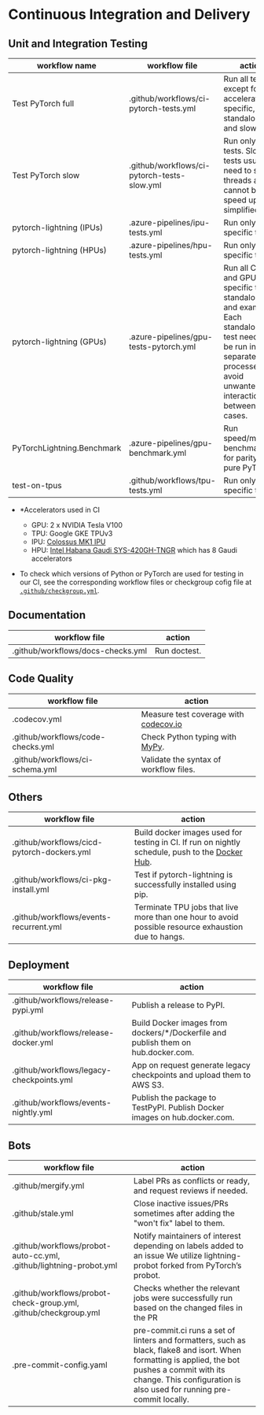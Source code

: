 <!-- Note: This document cannot be in `.github/README.md` because it will overwrite the repo README.md -->

# Continuous Integration and Delivery

## Unit and Integration Testing

| workflow name              | workflow file                               | action                                                                                                                                                                      | accelerator\* |
| -------------------------- | ------------------------------------------- | --------------------------------------------------------------------------------------------------------------------------------------------------------------------------- | ------------- |
| Test PyTorch full          | .github/workflows/ci-pytorch-tests.yml      | Run all tests except for accelerator-specific, standalone and slow tests.                                                                                                   | CPU           |
| Test PyTorch slow          | .github/workflows/ci-pytorch-tests-slow.yml | Run only slow tests. Slow tests usually need to spawn threads and cannot be speed up or simplified.                                                                         | CPU           |
| pytorch-lightning (IPUs)   | .azure-pipelines/ipu-tests.yml              | Run only IPU-specific tests.                                                                                                                                                | IPU           |
| pytorch-lightning (HPUs)   | .azure-pipelines/hpu-tests.yml              | Run only HPU-specific tests.                                                                                                                                                | HPU           |
| pytorch-lightning (GPUs)   | .azure-pipelines/gpu-tests-pytorch.yml      | Run all CPU and GPU-specific tests, standalone, and examples. Each standalone test needs to be run in separate processes to avoid unwanted interactions between test cases. | GPU           |
| PyTorchLightning.Benchmark | .azure-pipelines/gpu-benchmark.yml          | Run speed/memory benchmarks for parity with pure PyTorch.                                                                                                                   | GPU           |
| test-on-tpus               | .github/workflows/tpu-tests.yml             | Run only TPU-specific tests.                                                                                                                                                | TPU           |

- \*Accelerators used in CI

  - GPU: 2 x NVIDIA Tesla V100
  - TPU: Google GKE TPUv3
  - IPU: [Colossus MK1 IPU](https://www.graphcore.ai/products/ipu)
  - HPU: [Intel Habana Gaudi SYS-420GH-TNGR](https://www.supermicro.com/en/products/system/AI/4U/SYS-420GH-TNGR) which has 8 Gaudi accelerators

- To check which versions of Python or PyTorch are used for testing in our CI, see the corresponding workflow files or checkgroup cofig file at [`.github/checkgroup.yml`](../checkgroup.yml).

## Documentation

| workflow file                     | action       |
| --------------------------------- | ------------ |
| .github/workflows/docs-checks.yml | Run doctest. |

## Code Quality

| workflow file                     | action                                                                                    |
| --------------------------------- | ----------------------------------------------------------------------------------------- |
| .codecov.yml                      | Measure test coverage with [codecov.io](https://app.codecov.io/gh/Lightning-AI/lightning) |
| .github/workflows/code-checks.yml | Check Python typing with [MyPy](https://mypy.readthedocs.io/en/stable/).                  |
| .github/workflows/ci-schema.yml   | Validate the syntax of workflow files.                                                    |

## Others

| workflow file                              | action                                                                                                                                                         |
| ------------------------------------------ | -------------------------------------------------------------------------------------------------------------------------------------------------------------- |
| .github/workflows/cicd-pytorch-dockers.yml | Build docker images used for testing in CI. If run on nightly schedule, push to the [Docker Hub](https://hub.docker.com/r/pytorchlightning/pytorch_lightning). |
| .github/workflows/ci-pkg-install.yml       | Test if pytorch-lightning is successfully installed using pip.                                                                                                 |
| .github/workflows/events-recurrent.yml     | Terminate TPU jobs that live more than one hour to avoid possible resource exhaustion due to hangs.                                                            |

## Deployment

| workflow file                            | action                                                                             |
| ---------------------------------------- | ---------------------------------------------------------------------------------- |
| .github/workflows/release-pypi.yml       | Publish a release to PyPI.                                                         |
| .github/workflows/release-docker.yml     | Build Docker images from dockers/\*/Dockerfile and publish them on hub.docker.com. |
| .github/workflows/legacy-checkpoints.yml | App on request generate legacy checkpoints and upload them to AWS S3.              |
| .github/workflows/events-nightly.yml     | Publish the package to TestPyPI. Publish Docker images on hub.docker.com.          |

## Bots

| workflow file                                                      | action                                                                                                                                                                                                                    |
| ------------------------------------------------------------------ | ------------------------------------------------------------------------------------------------------------------------------------------------------------------------------------------------------------------------- |
| .github/mergify.yml                                                | Label PRs as conflicts or ready, and request reviews if needed.                                                                                                                                                           |
| .github/stale.yml                                                  | Close inactive issues/PRs sometimes after adding the "won't fix" label to them.                                                                                                                                           |
| .github/workflows/probot-auto-cc.yml, .github/lightning-probot.yml | Notify maintainers of interest depending on labels added to an issue We utilize lightning-probot forked from PyTorch’s probot.                                                                                            |
| .github/workflows/probot-check-group.yml, .github/checkgroup.yml   | Checks whether the relevant jobs were successfully run based on the changed files in the PR                                                                                                                               |
| .pre-commit-config.yaml                                            | pre-commit.ci runs a set of linters and formatters, such as black, flake8 and isort. When formatting is applied, the bot pushes a commit with its change. This configuration is also used for running pre-commit locally. |
